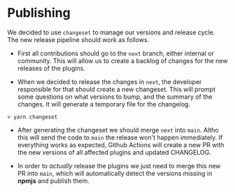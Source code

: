# Publishing

We decided to use `changeset` to manage our versions and release cycle. The new release pipeline should work as follows.

- First all contributions should go to the `next` branch, either internal or community. This will allow us to create a backlog of changes for the new releases of the plugins.

- When we decided to release the changes in `next`, the developer responsible for that should create a new changeset. This will prompt some questions on what versions to bump, and the summary of the changes. It will generate a temporary file for the changelog.

```shell
> yarn changeset
```

- After generating the changeset we should merge `next` into `main`. Altho this will send the code to `main` the release won't happen immediately. If everything works as expected, Github Actions will create a new PR with the new versions of all affected plugins and updated CHANGELOG.

- In order to _actually_ release the plugins we just need to merge this new PR into `main`, which will automatically detect the versions missing in **npmjs** and publish them.